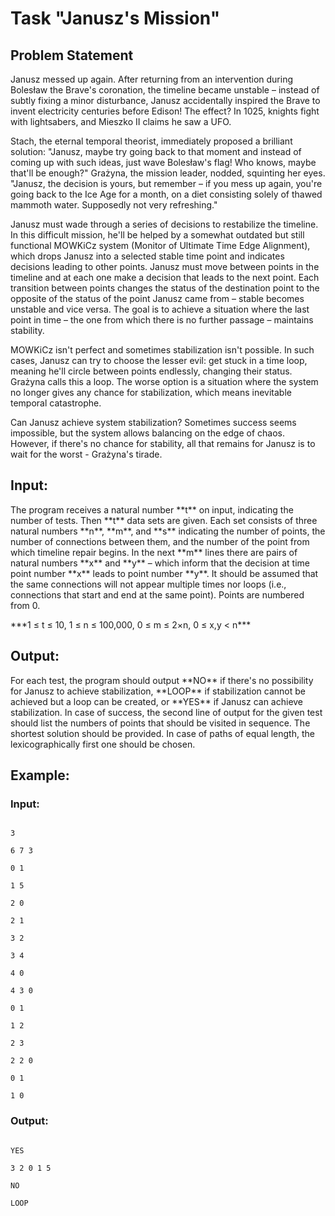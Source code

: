 # Task "Janusz's Mission"



## Problem Statement



Janusz messed up again. After returning from an intervention during Bolesław the Brave's coronation, the timeline became unstable – instead of subtly fixing a minor disturbance, Janusz accidentally inspired the Brave to invent electricity centuries before Edison! The effect? In 1025, knights fight with lightsabers, and Mieszko II claims he saw a UFO.



Stach, the eternal temporal theorist, immediately proposed a brilliant solution: "Janusz, maybe try going back to that moment and instead of coming up with such ideas, just wave Bolesław's flag! Who knows, maybe that'll be enough?" Grażyna, the mission leader, nodded, squinting her eyes. "Janusz, the decision is yours, but remember – if you mess up again, you're going back to the Ice Age for a month, on a diet consisting solely of thawed mammoth water. Supposedly not very refreshing."



Janusz must wade through a series of decisions to restabilize the timeline. In this difficult mission, he'll be helped by a somewhat outdated but still functional MOWKiCz system (Monitor of Ultimate Time Edge Alignment), which drops Janusz into a selected stable time point and indicates decisions leading to other points. Janusz must move between points in the timeline and at each one make a decision that leads to the next point. Each transition between points changes the status of the destination point to the opposite of the status of the point Janusz came from – stable becomes unstable and vice versa. The goal is to achieve a situation where the last point in time – the one from which there is no further passage – maintains stability.



MOWKiCz isn't perfect and sometimes stabilization isn't possible. In such cases, Janusz can try to choose the lesser evil: get stuck in a time loop, meaning he'll circle between points endlessly, changing their status. Grażyna calls this a loop. The worse option is a situation where the system no longer gives any chance for stabilization, which means inevitable temporal catastrophe.



Can Janusz achieve system stabilization? Sometimes success seems impossible, but the system allows balancing on the edge of chaos. However, if there's no chance for stability, all that remains for Janusz is to wait for the worst - Grażyna's tirade.



## Input:

The program receives a natural number \*\*t\*\* on input, indicating the number of tests. Then \*\*t\*\* data sets are given. Each set consists of three natural numbers \*\*n\*\*, \*\*m\*\*, and \*\*s\*\* indicating the number of points, the number of connections between them, and the number of the point from which timeline repair begins. In the next \*\*m\*\* lines there are pairs of natural numbers \*\*x\*\* and \*\*y\*\* – which inform that the decision at time point number \*\*x\*\* leads to point number \*\*y\*\*. It should be assumed that the same connections will not appear multiple times nor loops (i.e., connections that start and end at the same point). Points are numbered from 0.



\*\*\*1 ≤ t ≤ 10, 1 ≤ n ≤ 100,000, 0 ≤ m ≤ 2×n, 0 ≤ x,y < n\*\*\*



## Output:



For each test, the program should output \*\*NO\*\* if there's no possibility for Janusz to achieve stabilization, \*\*LOOP\*\* if stabilization cannot be achieved but a loop can be created, or \*\*YES\*\* if Janusz can achieve stabilization. In case of success, the second line of output for the given test should list the numbers of points that should be visited in sequence. The shortest solution should be provided. In case of paths of equal length, the lexicographically first one should be chosen.



## Example:

### Input:

```

3

6 7 3

0 1

1 5

2 0

2 1

3 2

3 4

4 0

4 3 0

0 1

1 2

2 3

2 2 0

0 1

1 0

```



### Output:

```

YES

3 2 0 1 5

NO

LOOP

```






